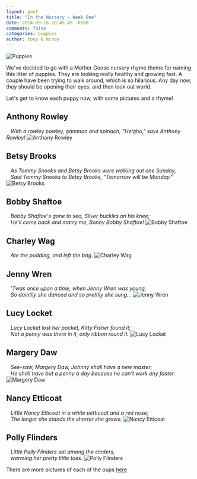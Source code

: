 ```yaml
---
layout: post
title: "In the Nursery - Week One"
date: 2014-09-16 20:45:45 -0500
comments: false
categories: puppies
author: tony & mindy
---
```


![Puppies](/images/puppies-1-circle.png "Puppies")

We've decided to go with a Mother Goose nursery rhyme theme for naming this litter of puppies. 
They are looking really healthy and growing fast. A couple have been trying to walk around, which is so hilarious.
Any day now, they should be opening their eyes, and then look out world.

Let's get to know each puppy now, with some pictures and a rhyme!


## Anthony Rowley  
&nbsp;&nbsp; *With a rowley powley, gammon and spinach, "Heigho," says Anthony Rowley!*
![Anthony Rowley](/images/Anthony-Rowley.jpg "Anthony Rowley")

<!-- more -->

## Betsy Brooks
&nbsp;&nbsp; *As Tommy Snooks and Betsy Brooks were walking out one Sunday, <br/>
&nbsp;&nbsp; Said Tommy Snooks to Betsy Brooks, "Tomorrow will be Monday."*
![Betsy Brooks](/images/Betsy-Brooks.jpg "Betsy Brooks")

## Bobby Shaftoe
&nbsp;&nbsp; *Bobby Shaftoe's gone to sea, Silver buckles on his knee; <br/>
&nbsp;&nbsp; He'll come back and marry me, Bonny Bobby Shaftoe!*
![Bobby Shaftoe](/images/Bobby-Shaftoe.jpg "Bobby Shaftoe")

## Charley Wag
&nbsp;&nbsp; *Ate the pudding, and left the bag.* 
![Charley Wag](/images/Charley-Wag.jpg "Charley Wag")

## Jenny Wren
&nbsp;&nbsp; *'Twas once upon a time, when Jenny Wren was young, <br/>
&nbsp;&nbsp; So daintily she danced and so prettily she sung...*
![Jenny Wren](/images/Jenny-Wren.jpg "Jenny Wren")

## Lucy Locket
&nbsp;&nbsp; *Lucy Locket lost her pocket, Kitty Fisher found it; <br/>
&nbsp;&nbsp; Not a penny was there in it, only ribbon round it.* 
![Lucy Locket](/images/Lucy-Locket.jpg "Lucy Locket")

## Margery Daw
&nbsp;&nbsp; *See-saw, Margery Daw, Johnny shall have a new master; <br/>
&nbsp;&nbsp; He shall have but a penny a day because he can't work any faster.*
![Margery Daw](/images/Margery-Daw.jpg "Margery Daw")

## Nancy Etticoat
&nbsp;&nbsp; *Little Nancy Etticoat in a white petticoat and a red nose; <br/>
&nbsp;&nbsp; The longer she stands the shorter she grows.*
![Nancy Etticoat](/images/Nancy-Etticoat.jpg "Nancy Etticoat")

## Polly Flinders
&nbsp;&nbsp; *Little Polly Flinders sat among the cinders, <br/>
&nbsp;&nbsp; warming her pretty little toes.*
![Polly Flinders](/images/Polly-Flinders.jpg "Polly Flinders")

There are more pictures of each of the pups [here](https://drive.google.com/folderview?id=0B_QwKlzkFhx7UFpEeWk0dXZsMWM&usp=sharing&tid=0B_QwKlzkFhx7Q2FKV1d6SjVpb1U)



